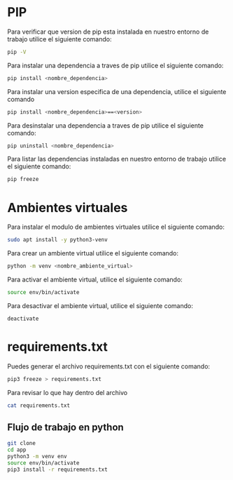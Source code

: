 # PIP

Para verificar que version de pip esta instalada en nuestro entorno de trabajo utilice el siguiente comando:

```bash
pip -V
```

Para instalar una dependencia a traves de pip utilice el siguiente comando:

```bash
pip install <nombre_dependencia>
```

Para instalar una version especifica de una dependencia, utilice el siguiente comando

```bash
pip install <nombre_dependencia>==<version>
```

Para desinstalar una dependencia a traves de pip utilice el siguiente comando:

```bash
pip uninstall <nombre_dependencia>
```

Para listar las dependencias instaladas en nuestro entorno de trabajo utilice el siguiente comando:

```bash
pip freeze
```

# Ambientes virtuales

Para instalar el modulo de ambientes virtuales utilice el siguiente comando:

```bash
sudo apt install -y python3-venv
```

Para crear un ambiente virtual utilice el siguiente comando:

```bash
python -m venv <nombre_ambiente_virtual>
```

Para activar el ambiente virtual, utilice el siguiente comando:

```bash
source env/bin/activate
```

Para desactivar el ambiente virtual, utilice el siguiente comando:

```bash
deactivate
```

# requirements.txt
Puedes generar el archivo requirements.txt con el siguiente comando:

```bash
pip3 freeze > requirements.txt
```

Para revisar lo que hay dentro del archivo

```bash
cat requirements.txt
```

## Flujo de trabajo en python
```bash
git clone
cd app
python3 -m venv env
source env/bin/activate
pip3 install -r requirements.txt
```



